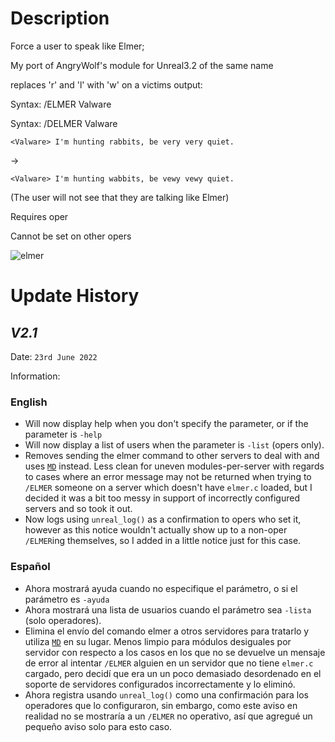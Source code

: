 # Description
Force a user to speak like Elmer;

My port of AngryWolf's module for Unreal3.2 of the same name

replaces 'r' and 'l' with 'w' on a victims output:

Syntax: /ELMER Valware

Syntax: /DELMER Valware

`<Valware> I'm hunting rabbits, be very very quiet.`

  ->
  
`<Valware> I'm hunting wabbits, be vewy vewy quiet.`
  
  
(The user will not see that they are talking like Elmer)


Requires oper

Cannot be set on other opers

![elmer](https://c.tenor.com/L9LxlrJudBEAAAAC/elmer-fudd-hunter.gif)

# Update History

## _V2.1_ 
Date: `23rd June 2022`

Information:

### English ###
- Will now display help when you don't specify the parameter, or if the parameter is `-help`
- Will now display a list of users when the parameter is `-list` (opers only).
- Removes sending the elmer command to other servers to deal with and uses [`MD`](https://www.unrealircd.org/docs/Dev:Module_Storage) instead. Less clean for uneven modules-per-server with regards to cases where an error message may not be returned when trying to `/ELMER` someone on a server which doesn't have `elmer.c` loaded, but I decided it was a bit too messy in support of incorrectly configured servers and so took it out.
- Now logs using `unreal_log()` as a confirmation to opers who set it, however as this notice wouldn't actually show up to a non-oper `/ELMER`ing themselves, so I added in a little notice just for this case.

### Español ###
- Ahora mostrará ayuda cuando no especifique el parámetro, o si el parámetro es `-ayuda`
- Ahora mostrará una lista de usuarios cuando el parámetro sea `-lista` (solo operadores).
- Elimina el envío del comando elmer a otros servidores para tratarlo y utiliza [`MD`](https://www.unrealircd.org/docs/Dev:Module_Storage) en su lugar. Menos limpio para módulos desiguales por servidor con respecto a los casos en los que no se devuelve un mensaje de error al intentar `/ELMER` alguien en un servidor que no tiene `elmer.c` cargado, pero decidí que era un un poco demasiado desordenado en el soporte de servidores configurados incorrectamente y lo eliminó.
- Ahora registra usando `unreal_log()` como una confirmación para los operadores que lo configuraron, sin embargo, como este aviso en realidad no se mostraría a un `/ELMER` no operativo, así que agregué un pequeño aviso solo para esto caso.

